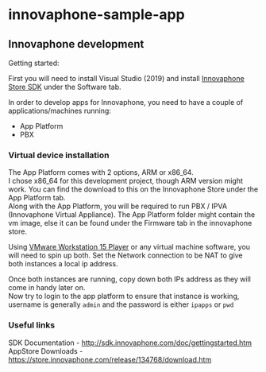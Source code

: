 # innovaphone-sample-app

## Innovaphone development

Getting started:

First you will need to install Visual Studio (2019) and install [Innovaphone Store SDK](https://store.innovaphone.com/release/134768/download.htm) under the Software tab.

In order to develop apps for Innovaphone, you need to have a couple of applications/machines running:
  - App Platform
  - PBX

### Virtual device installation

The App Platform comes with 2 options, ARM or x86_64.<br />
I chose x86_64 for this development project, though ARM version might work. You can find the download to this on the Innovaphone Store under the App Platform tab.<br />
Along with the App Platform, you will be required to run PBX / IPVA (Innovaphone Virtual Appliance). The App Platform folder might contain the vm image, else it can be found under the Firmware tab in the innovaphone store.

Using [VMware Workstation 15 Player](https://www.vmware.com/uk/products/workstation-player/workstation-player-evaluation.html) or any virtual machine software, you will need to spin up both. Set the Network connection to be NAT to give both instances a local ip address.

Once both instances are running, copy down both IPs address as they will come in handy later on. <br />
Now try to login to the app platform to ensure that instance is working, username is generally `admin` and the password is either `ipapps` or `pwd`

### Useful links

SDK Documentation - http://sdk.innovaphone.com/doc/gettingstarted.htm <br />
AppStore Downloads - https://store.innovaphone.com/release/134768/download.htm
